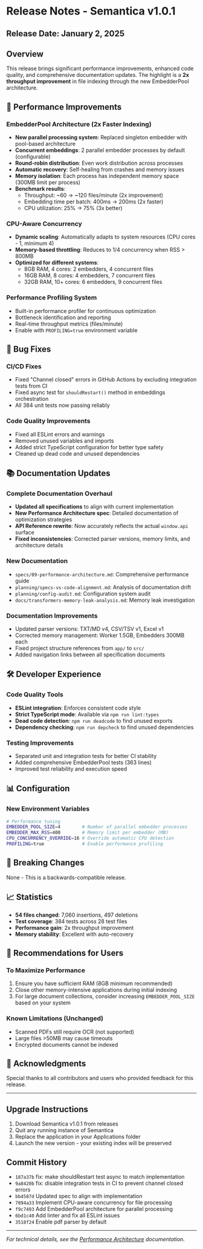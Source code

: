 # Release Notes - Semantica v1.0.1

## Release Date: January 2, 2025

## Overview
This release brings significant performance improvements, enhanced code quality, and comprehensive documentation updates. The highlight is a **2x throughput improvement** in file indexing through the new EmbedderPool architecture.

## 🚀 Performance Improvements

### EmbedderPool Architecture (2x Faster Indexing)
- **New parallel processing system**: Replaced singleton embedder with pool-based architecture
- **Concurrent embeddings**: 2 parallel embedder processes by default (configurable)
- **Round-robin distribution**: Even work distribution across processes
- **Automatic recovery**: Self-healing from crashes and memory issues
- **Memory isolation**: Each process has independent memory space (300MB limit per process)
- **Benchmark results**: 
  - Throughput: ~60 → ~120 files/minute (2x improvement)
  - Embedding time per batch: 400ms → 200ms (2x faster)
  - CPU utilization: 25% → 75% (3x better)

### CPU-Aware Concurrency
- **Dynamic scaling**: Automatically adapts to system resources (CPU cores - 1, minimum 4)
- **Memory-based throttling**: Reduces to 1/4 concurrency when RSS > 800MB
- **Optimized for different systems**:
  - 8GB RAM, 4 cores: 2 embedders, 4 concurrent files
  - 16GB RAM, 8 cores: 4 embedders, 7 concurrent files
  - 32GB RAM, 10+ cores: 6 embedders, 9 concurrent files

### Performance Profiling System
- Built-in performance profiler for continuous optimization
- Bottleneck identification and reporting
- Real-time throughput metrics (files/minute)
- Enable with `PROFILING=true` environment variable

## 🐛 Bug Fixes

### CI/CD Fixes
- Fixed "Channel closed" errors in GitHub Actions by excluding integration tests from CI
- Fixed async test for `shouldRestart()` method in embeddings orchestration
- All 384 unit tests now passing reliably

### Code Quality Improvements
- Fixed all ESLint errors and warnings
- Removed unused variables and imports
- Added strict TypeScript configuration for better type safety
- Cleaned up dead code and unused dependencies

## 📚 Documentation Updates

### Complete Documentation Overhaul
- **Updated all specifications** to align with current implementation
- **New Performance Architecture spec**: Detailed documentation of optimization strategies
- **API Reference rewrite**: Now accurately reflects the actual `window.api` surface
- **Fixed inconsistencies**: Corrected parser versions, memory limits, and architecture details

### New Documentation
- `specs/09-performance-architecture.md`: Comprehensive performance guide
- `planning/specs-vs-code-alignment.md`: Analysis of documentation drift
- `planning/config-audit.md`: Configuration system audit
- `docs/transformers-memory-leak-analysis.md`: Memory leak investigation

### Documentation Improvements
- Updated parser versions: TXT/MD v4, CSV/TSV v1, Excel v1
- Corrected memory management: Worker 1.5GB, Embedders 300MB each
- Fixed project structure references from `app/` to `src/`
- Added navigation links between all specification documents

## 🛠️ Developer Experience

### Code Quality Tools
- **ESLint integration**: Enforces consistent code style
- **Strict TypeScript mode**: Available via `npm run lint:types`
- **Dead code detection**: `npm run deadcode` to find unused exports
- **Dependency checking**: `npm run depcheck` to find unused dependencies

### Testing Improvements
- Separated unit and integration tests for better CI stability
- Added comprehensive EmbedderPool tests (363 lines)
- Improved test reliability and execution speed

## 📊 Configuration

### New Environment Variables
```bash
# Performance tuning
EMBEDDER_POOL_SIZE=4        # Number of parallel embedder processes
EMBEDDER_MAX_RSS=400        # Memory limit per embedder (MB)
CPU_CONCURRENCY_OVERRIDE=16 # Override automatic CPU detection
PROFILING=true              # Enable performance profiling
```

## 🔄 Breaking Changes
None - This is a backwards-compatible release.

## 📈 Statistics
- **54 files changed**: 7,060 insertions, 497 deletions
- **Test coverage**: 384 tests across 28 test files
- **Performance gain**: 2x throughput improvement
- **Memory stability**: Excellent with auto-recovery

## 🎯 Recommendations for Users

### To Maximize Performance
1. Ensure you have sufficient RAM (8GB minimum recommended)
2. Close other memory-intensive applications during initial indexing
3. For large document collections, consider increasing `EMBEDDER_POOL_SIZE` based on your system

### Known Limitations (Unchanged)
- Scanned PDFs still require OCR (not supported)
- Large files >50MB may cause timeouts
- Encrypted documents cannot be indexed

## 🙏 Acknowledgments
Special thanks to all contributors and users who provided feedback for this release.

---

## Upgrade Instructions
1. Download Semantica v1.0.1 from releases
2. Quit any running instance of Semantica
3. Replace the application in your Applications folder
4. Launch the new version - your existing index will be preserved

## Commit History
- `187a37b` fix: make shouldRestart test async to match implementation
- `9a8420b` fix: disable integration tests in CI to prevent channel closed errors
- `bb4587d` Updated spec to align with implementation
- `7894a33` Implement CPU-aware concurrency for file processing
- `f9c7493` Add EmbedderPool architecture for parallel processing
- `6bd1c40` Add linter and fix all ESLint issues
- `3518f24` Enable pdf parser by default

---

*For technical details, see the [Performance Architecture](specs/09-performance-architecture.md) documentation.*